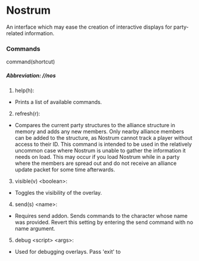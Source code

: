 # Nostrum

An interface which may ease the creation of interactive displays for party-related information.

### Commands

command(shortcut)

##### Abbreviation: //nos
1. help(h):
  - Prints a list of available commands.
2. refresh(r):
  - Compares the current party structures to the alliance structure in memory and adds any new members. Only nearby alliance members can be added to the structure, as Nostrum cannot track a player without access to their ID. This command is intended to be used in the relatively uncommon case where Nostrum is unable to gather the information it needs on load. This may occur if you load Nostrum while in a party where the members are spread out and do not receive an alliance update packet for some time afterwards.
3. visible(v) &lt;boolean&gt;:
  - Toggles the visibility of the overlay.
4. send(s) &lt;name&gt;: 
  - Requires send addon. Sends commands to the character whose name was provided. Revert this setting by entering the send command with no name argument.
5. debug &lt;script&gt; &lt;args&gt;:
  - Used for debugging overlays. Pass 'exit' to <script> to exit debug mode.
6. eval &lt;statement&gt;:
  - Used in a pinch.
  
Additional commands may be processed by overlay files. See the ReadMe file for the overlay you have selected for additional information.
